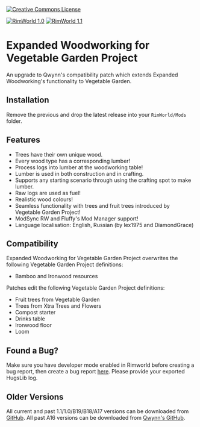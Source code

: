 [![Creative Commons License](https://i.creativecommons.org/l/by-nc-sa/4.0/80x15.png)](https://creativecommons.org/licenses/by-nc-sa/4.0/)

[![RimWorld 1.0](https://img.shields.io/badge/RimWorld-1.0-brightgreen.svg)](http://rimworldgame.com/)
[![RimWorld 1.1](https://img.shields.io/badge/RimWorld-1.1-brightgreen.svg)](http://rimworldgame.com/)

# Expanded Woodworking for Vegetable Garden Project
An upgrade to Qwynn's compatibility patch which extends Expanded Woodworking's functionality to Vegetable Garden.

## Installation
Remove the previous and drop the latest release into your `RimWorld/Mods` folder.

## Features
- Trees have their own unique wood.
- Every wood type has a corresponding lumber!
- Process logs into lumber at the woodworking table!
- Lumber is used in both construction and in crafting.
- Supports any starting scenario through using the crafting spot to make lumber.
- Raw logs are used as fuel!
- Realistic wood colours!
- Seamless functionality with trees and fruit trees introduced by Vegetable Garden Project!
- ModSync RW and Fluffy's Mod Manager support!
- Language localisation: English, Russian (by lex1975 and DiamondGrace)

## Compatibility
Expanded Woodworking for Vegetable Garden Project overwrites the following Vegetable Garden Project definitions:
 
- Bamboo and Ironwood resources

Patches edit the following Vegetable Garden Project definitions:

- Fruit trees from Vegetable Garden
- Trees from Xtra Trees and Flowers
- Compost starter
- Drinks table
- Ironwood floor
- Loom

## Found a Bug?
Make sure you have developer mode enabled in Rimworld before creating a bug report, then create a bug report [here](https://github.com/Adventurer13/ExpandedWoodworkingVGP/issues). Please provide your exported HugsLib log.

## Older Versions
All current and past 1.1/1.0/B19/B18/A17 versions can be downloaded from [GitHub](https://github.com/Adventurer13/ExpandedWoodworkingVGP/releases).
All past A16 versions can be downloaded from [Qwynn's GitHub](https://github.com/Qwynn/ExpandedWoodworkingVG/releases).